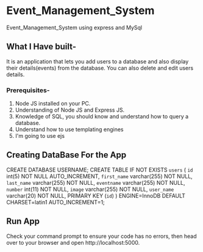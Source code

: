 # Event_Management_System
Event_Management_System using express and MySql


## What I Have built-

It is an application that lets you add users to a database and also display their details(events) from the database. 
You can also delete and edit users details.

### Prerequisites-

1. Node JS installed on your PC.
2. Understanding of Node JS and Express JS.
3. Knowledge of SQL, you should know and understand how to query a database.
4. Understand how to use templating engines
5. I'm going to use ejs


## Creating DataBase For the App

CREATE DATABASE USERNAME;
CREATE TABLE IF NOT EXISTS `users` (
  `id` int(5) NOT NULL AUTO_INCREMENT,
  `first_name` varchar(255) NOT NULL,
  `last_name` varchar(255) NOT NULL,
  `eventname` varchar(255) NOT NULL,
  `number` int(11) NOT NULL,
  `image` varchar(255) NOT NULL,
  `user_name` varchar(20) NOT NULL,
  PRIMARY KEY (`id`)
) ENGINE=InnoDB  DEFAULT CHARSET=latin1 AUTO_INCREMENT=1;

## Run App

Check your command prompt to ensure your code has no errors, then head over to your browser and open http://localhost:5000.
